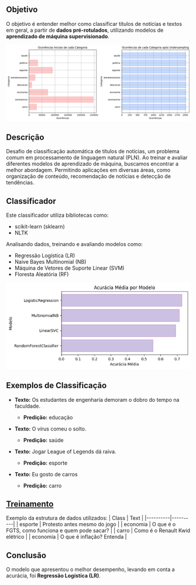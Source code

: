 ## Objetivo
O objetivo é entender melhor como classificar títulos de notícias e textos em geral, a partir de **dados pré-rotulados**, utilizando modelos de **aprendizado de máquina supervisionado**.

![Amostras](/imgs/under_samples_freqs.png)

## Descrição
Desafio de classificação automática de títulos de notícias, um problema comum em processamento de linguagem natural (PLN). Ao treinar e avaliar diferentes modelos de aprendizado de máquina, buscamos encontrar a melhor abordagem. Permitindo aplicações em diversas áreas, como organização de conteúdo, recomendação de notícias e detecção de tendências.

## Classificador
Este classificador utiliza bibliotecas como:
- scikit-learn (sklearn)
- NLTK

Analisando dados, treinando e avaliando modelos como:
- Regressão Logística (LR)
- Naive Bayes Multinomial (NB)
- Máquina de Vetores de Suporte Linear (SVM)
- Floresta Aleatória (RF)

![Precisão](/imgs/accuracy.png)

## Exemplos de Classificação
- **Texto:** Os estudantes de engenharia demoram o dobro do tempo na faculdade.
  - **Predição:** educação

- **Texto:** O vírus comeu o solto.
  - **Predição:** saúde

- **Texto:** Jogar League of Legends dá raiva.
  - **Predição:** esporte

- **Texto:** Eu gosto de carros
  - **Predição:** carro

## [Treinamento](./classifier.ipynb)
Exemplo da estrutura de dados utilizados:
| Class | Text |
|----------|----------|
| esporte   | Protesto antes mesmo do jogo   |
| economia   | O que é o FGTS, como funciona e quem pode sacar?   |
| carro   | Como é o Renault Kwid elétrico   |
| economia |  O que é inflação? Entenda  |

## Conclusão
O modelo que apresentou o melhor desempenho, levando em conta a acurácia, foi **Regressão Logística (LR)**.

